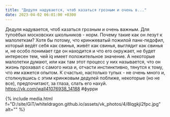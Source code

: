 ```yaml
---
title: "Дедуля надувается, чтоб казаться грозным и очень в..."
date: 2023-04-02 06:01:00 +0300
---
```


Дедуля надувается, чтоб казаться грозным и очень важным. Для тупоёбых московских школьников - норм.
Почему такие как он лезут к малолеткам?
Хотя бы потому, что кринжеватый пожилой панк-педофил, который ведёт себя как свинья, живёт как свинья, выглядит как свинья и, не особо понимает где он находится и что его окружает, не будет интересен тем, чей iq имеет положительное значение.
А некоторые малолетки думают, или как там этот процесс у них называется, что он жизнь прохавал с самого низа и, отчасти инстинктивно, тянутся к тому, что им кажется опытом.
К счастью, настолько тупых - не очень много и, столкнувшись с этим кринжовым дедулей поближе, некоторые (но не все), предпочитают, за глаза, слать его нахуй.
https://vk.com/wall41076938_14188
#фурри

{% include media.html f="D:/site/GiT/whiteldragon.github.io/assets/vk_photos/4/8lqgkji2fpc.jpg" alt="" %}
